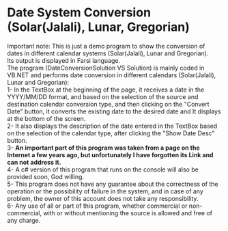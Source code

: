 # Date System Conversion (Solar(Jalali), Lunar, Gregorian)       

Important note: This is just a demo program to show the conversion of dates in different calendar systems (Solar(Jalali), Lunar and Gregorian).<br/>
Its output is displayed in Farsi language.<br/>
The program (DateConversionSolution VS Solution) is mainly coded in VB.NET and performs date conversion in different calendars (Solar(Jalali), Lunar and Gregorian):<br/>
1- In the TextBox at the beginning of the page, it receives a date in the YYYY/MM/DD format, and based on the selection of the source and destination calendar conversion type, and then clicking on the "Convert Date" button, it converts the existing date to the desired date and It displays at the bottom of the screen.<br/>
2- It also displays the description of the date entered in the TextBox based on the selection of the calendar type, after clicking the "Show Date Desc" button.<br/>
3- <b>An important part of this program was taken from a page on the Internet a few years ago, but unfortunately I have forgotten its Link and can not address it.</b><br/>
4- A c# version of this program that runs on the console will also be provided soon, God willing.<br/>
5- This program does not have any guarantee about the correctness of the operation or the possibility of failure in the system, and in case of any problem, the owner of this account does not take any responsibility.<br/>
6- Any use of all or part of this program, whether commercial or non-commercial, with or without mentioning the source is allowed and free of any charge.<br/>
